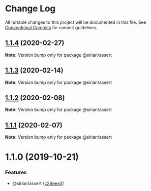 # Change Log

All notable changes to this project will be documented in this file.
See [Conventional Commits](https://conventionalcommits.org) for commit guidelines.

## [1.1.4](https://github.com/sirian/js/compare/@sirian/assert@1.1.3...@sirian/assert@1.1.4) (2020-02-27)

**Note:** Version bump only for package @sirian/assert





## [1.1.3](https://github.com/sirian/js/compare/@sirian/assert@1.1.2...@sirian/assert@1.1.3) (2020-02-14)

**Note:** Version bump only for package @sirian/assert





## [1.1.2](https://github.com/sirian/js/compare/@sirian/assert@1.1.1...@sirian/assert@1.1.2) (2020-02-08)

**Note:** Version bump only for package @sirian/assert





## [1.1.1](https://github.com/sirian/js/compare/@sirian/assert@1.1.0...@sirian/assert@1.1.1) (2020-02-07)

**Note:** Version bump only for package @sirian/assert





# 1.1.0 (2019-10-21)


### Features

* @sirian/assert ([c24eee3](https://github.com/sirian/js/commit/c24eee35c6f84f24b5a39b42ce7f2c33fecfcecf))
